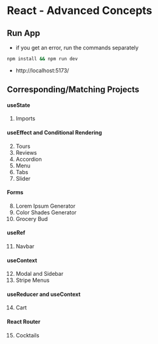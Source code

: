 <!-- leetcode, react, data analytic, postre, vue, dev stuff, apply, res update, start, routine -->
<!--    RESTART, LEET, CONCEPT, UPDATE, NEETCODE, start   -->
<!--    array, string, dp, graphs, etc   -->
<!-- leetcode, react, data analytic, postre, vue, dev stuff, apply, res update, start, routine -->
<!--    RESTART, LEET, CONCEPT, UPDATE, NEETCODE, start   -->
<!--    array, string, dp, graphs, etc   -->
<!-- leetcode, react, data analytic, postre, vue, dev stuff, apply, res update, start, routine -->
<!--    RESTART, LEET, CONCEPT, UPDATE, NEETCODE, start   -->
<!--    array, string, dp, graphs, etc   -->
<!-- leetcode, react, data analytic, postre, vue, dev stuff, apply, res update, start, routine -->
<!--    RESTART, LEET, CONCEPT, UPDATE, NEETCODE, start   -->
<!--    array, string, dp, graphs, etc   -->
<!-- leetcode, react, data analytic, postre, vue, dev stuff, apply, res update, start, routine -->
<!--    RESTART, LEET, CONCEPT, UPDATE, NEETCODE, start   -->
<!--    array, string, dp, graphs, etc   -->

# React - Advanced Concepts

## Run App

- if you get an error, run the commands separately

```sh
npm install && npm run dev
```

- http://localhost:5173/

## Corresponding/Matching Projects

#### useState

1. Imports

#### useEffect and Conditional Rendering

2. Tours
3. Reviews
4. Accordion
5. Menu
6. Tabs
7. Slider

#### Forms

8. Lorem Ipsum Generator
9. Color Shades Generator
10. Grocery Bud

#### useRef

11. Navbar

#### useContext

12. Modal and Sidebar
13. Stripe Menus

#### useReducer and useContext

14. Cart

#### React Router

15. Cocktails
